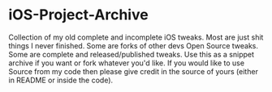 # iOS-Project-Archive
Collection of my old complete and incomplete iOS tweaks. Most are just shit things I never finished. Some are forks of other devs Open Source tweaks. Some are complete and released/published tweaks. Use this as a snippet archive if you want or fork whatever you'd like. If you would like to use Source from my code then please give credit in the source of yours (either in README or inside the code).
